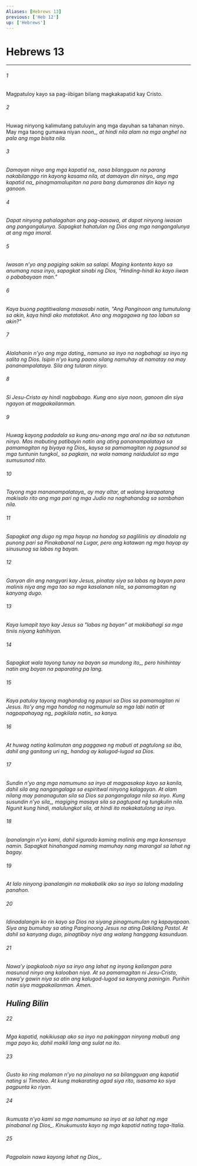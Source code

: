 ```yaml
---
Aliases: [Hebrews 13]
previous: ['Heb 12']
up: ['Hebrews']
---
```

# Hebrews 13

***






















###### 1 










Magpatuloy kayo sa pag-iibigan bilang magkakapatid kay Cristo. 





















###### 2 










Huwag ninyong kalimutang patuluyin ang mga dayuhan sa tahanan ninyo. May mga taong gumawa niyan <i class="trans-change">noon_, at hindi nila alam na mga anghel na pala ang mga bisita nila. 





















###### 3 










Damayan ninyo ang mga <i class="trans-change">kapatid na_ nasa bilangguan na parang nakabilanggo rin kayong kasama nila, at <i class="trans-change">damayan din ninyo_ ang mga <i class="trans-change">kapatid na_ pinagmamalupitan na para bang dumaranas din kayo ng ganoon. 





















###### 4 










Dapat ninyong pahalagahan ang pag-aasawa, at dapat ninyong iwasan ang pangangalunya. Sapagkat hahatulan ng Dios ang mga nangangalunya at ang mga imoral. 





















###### 5 










Iwasan nʼyo ang pagiging sakim sa salapi. Maging kontento kayo sa anumang nasa inyo, sapagkat sinabi ng Dios, "Hinding-hindi ko kayo iiwan o pababayaan man." 





















###### 6 










Kaya buong pagtitiwalang masasabi natin, "Ang Panginoon ang tumutulong sa akin, kaya hindi ako matatakot. Ano ang magagawa ng tao laban sa akin?" 





















###### 7 










Alalahanin nʼyo ang mga <i class="trans-change">dating_ namuno sa inyo na nagbahagi sa inyo ng salita ng Dios. Isipin nʼyo kung paano silang namuhay at namatay na may pananampalataya. Sila ang tularan ninyo. 





















###### 8 










Si Jesu-Cristo ay hindi nagbabago. Kung ano siya noon, ganoon din siya ngayon at magpakailanman. 





















###### 9 










Huwag kayong padadala sa kung anu-anong mga aral na iba sa natutunan ninyo. Mas mabuting patibayin natin ang ating pananampalataya sa pamamagitan ng biyaya <i class="trans-change">ng Dios_ kaysa <i class="trans-change">sa pamamagitan ng pagsunod sa mga tuntunin tungkol_ sa pagkain, na wala namang naidudulot sa mga sumusunod nito. 





















###### 10 










Tayong <i class="trans-change">mga mananampalataya_ ay may altar, at walang karapatang makisalo rito ang mga pari ng mga Judio na naghahandog sa sambahan nila. 





















###### 11 










Sapagkat ang dugo ng mga hayop na handog sa paglilinis ay dinadala ng punong pari sa Pinakabanal na Lugar, pero ang katawan ng mga hayop ay sinusunog sa labas ng bayan. 





















###### 12 










Ganyan din ang nangyari kay Jesus, pinatay siya sa labas ng bayan para malinis niya ang mga tao <i class="trans-change">sa mga kasalanan nila_ sa pamamagitan ng kanyang dugo. 





















###### 13 










Kaya lumapit tayo kay Jesus sa "labas ng bayan" at makibahagi sa mga tiniis niyang kahihiyan. 





















###### 14 










Sapagkat wala tayong tunay na bayan <i class="trans-change">sa mundong ito_, pero hinihintay natin ang bayan na paparating pa lang. 





















###### 15 










Kaya patuloy tayong maghandog ng papuri sa Dios sa pamamagitan ni Jesus. Itoʼy ang mga handog na nagmumula sa mga labi natin at <i class="trans-change">nagpapahayag ng_ pagkilala <i class="trans-change">natin_ sa kanya. 





















###### 16 










At huwag nating kalimutan ang paggawa ng mabuti at pagtulong sa iba, dahil ang ganitong <i class="trans-change">uri ng_ handog ay kalugod-lugod sa Dios. 





















###### 17 










Sundin nʼyo ang mga namumuno sa inyo at magpasakop kayo sa kanila, dahil sila ang nangangalaga sa espiritwal ninyong kalagayan. At alam nilang may pananagutan sila <i class="trans-change">sa Dios sa pangangalaga nila sa inyo. Kung susundin nʼyo sila_, magiging masaya sila sa pagtupad ng tungkulin nila. Ngunit kung hindi, malulungkot sila, at hindi ito makakatulong sa inyo. 





















###### 18 










Ipanalangin nʼyo kami, dahil sigurado kaming malinis ang mga konsensya namin. Sapagkat hinahangad naming mamuhay nang marangal sa lahat ng bagay. 





















###### 19 










At lalo ninyong ipanalangin na makabalik ako sa inyo sa lalong madaling panahon. 





















###### 20 










Idinadalangin ko rin kayo sa Dios na siyang pinagmumulan ng kapayapaan. Siya ang bumuhay sa ating Panginoong Jesus na ating Dakilang Pastol. At dahil sa kanyang dugo, pinagtibay niya ang walang hanggang kasunduan. 





















###### 21 










Nawaʼy ipagkaloob niya sa inyo ang lahat ng inyong kailangan para masunod ninyo ang kalooban niya. At sa pamamagitan ni Jesu-Cristo, nawaʼy gawin niya sa atin ang kalugod-lugod sa kanyang paningin. Purihin natin siya magpakailanman. Amen.

## Huling Bilin 





















###### 22 










Mga kapatid, nakikiusap ako sa inyo na pakinggan ninyong mabuti ang mga payo ko, dahil maikli lang ang sulat na ito. 





















###### 23 










Gusto ko ring malaman nʼyo na pinalaya na sa bilangguan ang kapatid nating si Timoteo. At kung makarating agad siya rito, isasama ko siya pagpunta ko riyan. 





















###### 24 










Ikumusta nʼyo kami sa mga namumuno sa inyo at sa lahat ng mga pinabanal <i class="trans-change">ng Dios_. Kinukumusta kayo ng mga kapatid nating taga-Italia. 





















###### 25 










Pagpalain nawa kayong lahat <i class="trans-change">ng Dios_.
